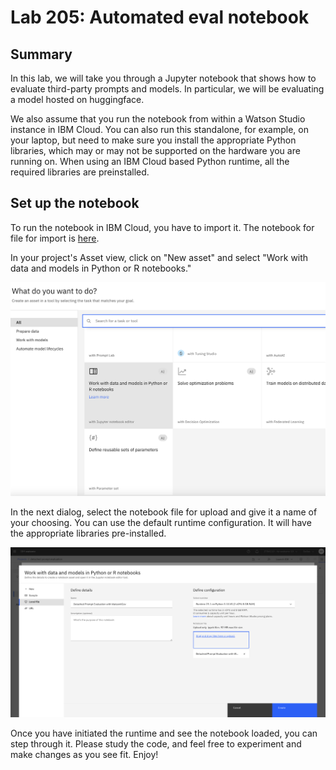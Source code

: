 # Lab 205: Automated eval notebook

## Summary
In this lab, we will take you through a Jupyter notebook that shows how to evaluate third-party prompts and models. In particular, we will be evaluating a model hosted on huggingface.

We also assume that you run the notebook from within a Watson Studio instance in IBM Cloud. You can also run this standalone, for example, on your laptop, but need to make sure you install the appropriate Python libraries, which may or may not be supported on the hardware you are running on. When using an IBM Cloud based Python runtime, all the required libraries are preinstalled.

## Set up the notebook
To run the notebook in IBM Cloud, you have to import it. The notebook for file for import is [here](./Detached%20Prompt%20Evaluation%20with%20WatsonXGov.ipynb). 

In your project's Asset view, click on "New asset" and select "Work with data and models in Python or R notebooks." 

![Alt text](images/image1.png)

In the next dialog, select the notebook file for upload and give it a name of your choosing. You can use the default runtime configuration. It will have the appropriate libraries pre-installed.

![Alt text](images/image2.png)

Once you have initiated the runtime and see the notebook loaded, you can step through it. Please study the code, and feel free to experiment and make changes as you see fit. Enjoy!